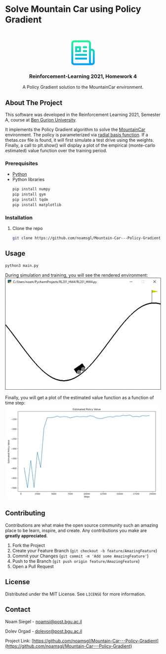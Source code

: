 # Solve Mountain Car using Policy Gradient
<!--
*** Thanks for checking out the Best-README-Template. If you have a suggestion
*** that would make this better, please fork the repo and create a pull request
*** or simply open an issue with the tag "enhancement".
*** Thanks again! Now go create something AMAZING! :D
-->



<!-- PROJECT SHIELDS -->
<!--
*** I'm using markdown "reference style" links for readability.
*** Reference links are enclosed in brackets [ ] instead of parentheses ( ).
*** See the bottom of this document for the declaration of the reference variables
*** for contributors-url, forks-url, etc. This is an optional, concise syntax you may use.
*** https://www.markdownguide.org/basic-syntax/#reference-style-links
-->

<!-- PROJECT LOGO -->
<br />
<p align="center">
  <a href="https://github.com/noamsgl/Mountain-Car---Policy-Gradient">
    <img src="images/logo.png" alt="Logo" width="80" height="80">
  </a>

  <h3 align="center">Reinforcement-Learning 2021, Homework 4</h3>

  <p align="center">
    A Policy Gradient solution to the MountainCar environment.
    <br />
  </p>
</p>



<!-- ABOUT THE PROJECT -->
## About The Project

This software was developed in the Reinforcement Learning 2021, Semester A, course at [Ben Gurion University](https://in.bgu.ac.il/en/pages/default.aspx).

It implements the Policy Gradient algorithm to solve the [MountainCar](https://gym.openai.com/envs/MountainCar-v0/) environment. The policy is parameterized via [radial basis function](https://en.wikipedia.org/wiki/Radial_basis_function).
If a thetas.csv file is found, it will first simulate a test drive using the weights.  
Finally, a call to plt.show() will display a plot of the empirical (monte-carlo estimated) value function over the training period.
### Prerequisites

* [Python](https://www.python.org/downloads/)
* Python libraries
  ```sh
  pip install numpy
  pip install gym
  pip install tqdm
  pip install matplotlib
  ```

### Installation

1. Clone the repo
   ```sh
   git clone https://github.com/noamsgl/Mountain-Car---Policy-Gradient.git
   ```

<!-- USAGE EXAMPLES -->
## Usage

```sh
python3 main.py
```
During simulation and training, you will see the rendered environment:
[![Product Name Screen Shot][product-render]](https://github.com/noamsgl/Mountain-Car---Policy-Gradient)

Finally, you will get a plot of the estimated value function as a function of time step:
[![Product Name Screen Shot][product-plot]](https://github.com/noamsgl/Mountain-Car---Policy-Gradient)




<!-- CONTRIBUTING -->
## Contributing

Contributions are what make the open source community such an amazing place to be learn, inspire, and create. Any contributions you make are **greatly appreciated**.

1. Fork the Project
2. Create your Feature Branch (`git checkout -b feature/AmazingFeature`)
3. Commit your Changes (`git commit -m 'Add some AmazingFeature'`)
4. Push to the Branch (`git push origin feature/AmazingFeature`)
5. Open a Pull Request



<!-- LICENSE -->
## License

Distributed under the MIT License. See `LICENSE` for more information.



<!-- CONTACT -->
## Contact

Noam Siegel - noamsi@post.bgu.ac.il

Dolev Orgad - dolevor@post.bgu.ac.il

Project Link: [https://github.com/noamsgl/Mountain-Car---Policy-Gradient](https://github.com/noamsgl/Mountain-Car---Policy-Gradient)


<!-- MARKDOWN LINKS & IMAGES -->
<!-- https://www.markdownguide.org/basic-syntax/#reference-style-links -->
[contributors-shield]: https://img.shields.io/github/contributors/othneildrew/Best-README-Template.svg?style=for-the-badge
[contributors-url]: https://github.com/othneildrew/Best-README-Template/graphs/contributors
[forks-shield]: https://img.shields.io/github/forks/othneildrew/Best-README-Template.svg?style=for-the-badge
[forks-url]: https://github.com/othneildrew/Best-README-Template/network/members
[stars-shield]: https://img.shields.io/github/stars/othneildrew/Best-README-Template.svg?style=for-the-badge
[stars-url]: https://github.com/othneildrew/Best-README-Template/stargazers
[issues-shield]: https://img.shields.io/github/issues/othneildrew/Best-README-Template.svg?style=for-the-badge
[issues-url]: https://github.com/othneildrew/Best-README-Template/issues
[license-shield]: https://img.shields.io/github/license/othneildrew/Best-README-Template.svg?style=for-the-badge
[license-url]: https://github.com/othneildrew/Best-README-Template/blob/master/LICENSE.txt
[linkedin-shield]: https://img.shields.io/badge/-LinkedIn-black.svg?style=for-the-badge&logo=linkedin&colorB=555
[linkedin-url]: https://linkedin.com/in/othneildrew
[product-render]: images/render.png
[product-plot]: images/plot.png

